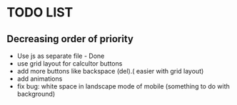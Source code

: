 # TODO LIST
## Decreasing order of priority 
* Use js as separate file - Done
* use grid layout for calcultor buttons 
* add more buttons like backspace (del).( easier with grid layout)
* add animations
* fix bug: white space in landscape mode of mobile (something to do with background)
